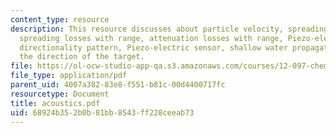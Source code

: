 ```yaml
---
content_type: resource
description: This resource discusses about particle velocity, spreading in three-space,
  spreading losses with range, attenuation losses with range, Piezo-electric actuator,
  directionality pattern, Piezo-electric sensor, shallow water propagation, and determining
  the direction of the target.
file: https://ol-ocw-studio-app-qa.s3.amazonaws.com/courses/12-097-chemical-investigations-of-boston-harbor-january-iap-2006/68924b352b0b81bb8543ff228ceeab73_acoustics.pdf
file_type: application/pdf
parent_uid: 4007a382-83e8-f551-b81c-00d4400717fc
resourcetype: Document
title: acoustics.pdf
uid: 68924b35-2b0b-81bb-8543-ff228ceeab73
---
```

